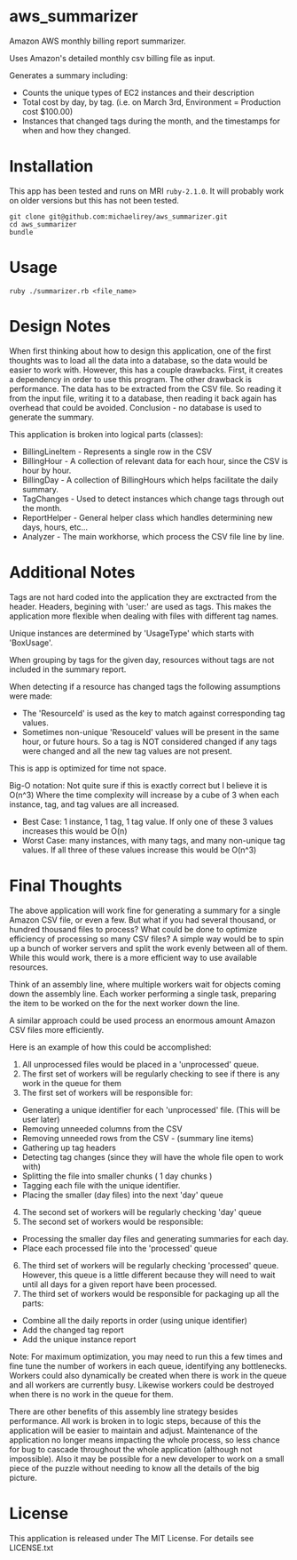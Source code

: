 aws_summarizer
==============

Amazon AWS monthly billing report summarizer.

Uses Amazon's detailed monthly csv billing file as input.

Generates a summary including:
 - Counts the unique types of EC2 instances and their description
 - Total cost by day, by tag. (i.e. on March 3rd, Environment = Production cost $100.00)
 - Instances that changed tags during the month, and the timestamps for when and how they changed.

Installation
==============
This app has been tested and runs on MRI `ruby-2.1.0`. It will probably work on older versions but this has not been tested.

```
git clone git@github.com:michaelirey/aws_summarizer.git
cd aws_summarizer
bundle
```

Usage
==============
```
ruby ./summarizer.rb <file_name>
```


Design Notes
==============
When first thinking about how to design this application, one of the first thoughts was to load all the data into a database, so the data would be easier to work with. However, this has a couple drawbacks. First, it creates a dependency in order to use this program. The other drawback is performance. The data has to be extracted from the CSV file. So reading it from the input file, writing it to a database, then reading it back again has overhead that could be avoided. Conclusion - no database is used to generate the summary.

This application is broken into logical parts (classes):
 - BillingLineItem - Represents a single row in the CSV
 - BillingHour - A collection of relevant data for each hour, since the CSV is hour by hour.
 - BillingDay - A collection of BillingHours which helps facilitate the daily summary.
 - TagChanges - Used to detect instances which change tags through out the month.
 - ReportHelper - General helper class which handles determining new days, hours, etc...
 - Analyzer - The main workhorse, which process the CSV file line by line.


Additional Notes
==============
Tags are not hard coded into the application they are exctracted from the header. Headers, begining with 'user:' are used as tags. This makes the application more flexible when dealing with files with different tag names.

Unique instances are determined by 'UsageType' which starts with 'BoxUsage'.

When grouping by tags for the given day, resources without tags are not included in the summary report.

When detecting if a resource has changed tags the following assumptions were made:
 - The 'ResourceId' is used as the key to match against corresponding tag values.
 - Sometimes non-unique 'ResouceId' values will be present in the same hour, or future hours. So a tag is NOT considered changed if any tags were changed and all the new tag values are not present.

This is app is optimized for time not space.

Big-O notation: 
Not quite sure if this is exactly correct but I believe it is O(n^3)
Where the time complexity will increase by a cube of 3 when each instance, tag, and tag values are all increased.

 - Best Case: 1 instance, 1 tag, 1 tag value. If only one of these 3 values increases this would be O(n)
 - Worst Case: many instances, with many tags, and many non-unique tag values. If all three of these values increase this would be O(n^3)


Final Thoughts
==============
The above application will work fine for generating a summary for a single Amazon CSV file, or even a few. But what if you had several thousand, or hundred thousand files to process? What could be done to optimize efficiency of processing so many CSV files? A simple way would be to spin up a bunch of worker servers and split the work evenly between all of them. While this would work, there is a more efficient way to use available resources.

Think of an assembly line, where multiple workers wait for objects coming down the assembly line. Each worker performing a single task, preparing the item to be worked on the for the next worker down the line.

A similar approach could be used process an enormous amount Amazon CSV files more efficiently.

Here is an example of how this could be accomplished:

1. All unprocessed files would be placed in a 'unprocessed' queue.
2. The first set of workers will be regularly checking to see if there is any work in the queue for them
3. The first set of workers will be responsible for:
 - Generating a unique identifier for each 'unprocessed' file. (This will be user later)
 - Removing unneeded columns from the CSV
 - Removing unneeded rows from the CSV - (summary line items)
 - Gathering up tag headers
 - Detecting tag changes (since they will have the whole file open to work with)
 - Splitting the file into smaller chunks ( 1 day chunks )
 - Tagging each file with the unique identifier.
 - Placing the smaller (day files) into the next 'day' queue
4. The second set of workers will be regularly checking 'day' queue
5. The second set of workers would be responsible:
 - Processing the smaller day files and generating summaries for each day.
 - Place each processed file into the 'processed' queue
6. The third set of workers will be regularly checking 'processed' queue. However, this queue is a little different because they will need to wait until all days for a given report have been processed.
7. The third set of workers would be responsible for packaging up all the parts:
 - Combine all the daily reports in order (using unique identifier)
 - Add the changed tag report
 - Add the unique instance report


Note: For maximum optimization, you may need to run this a few times and fine tune the number of workers in each queue, identifying any bottlenecks. Workers could also dynamically be created when there is work in the queue and all workers are currently busy. Likewise workers could be destroyed when there is no work in the queue for them.


There are other benefits of this assembly line strategy besides performance. All work is broken in to logic steps, because of this the application will be easier to maintain and adjust. Maintenance of the application no longer means impacting the whole process, so less chance for bug to cascade throughout the whole application (although not impossible). Also it may be possible for a new developer to work on a small piece of the puzzle without needing to know all the details of the big picture.

License
==============
This application is released under The MIT License. For details see LICENSE.txt




